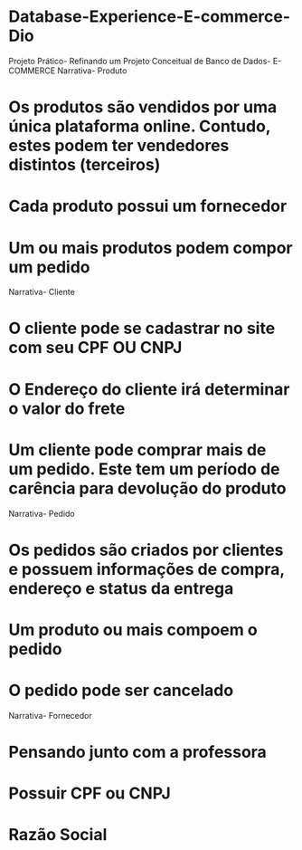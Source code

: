 # Database-Experience-E-commerce-Dio
Projeto Prático- Refinando um Projeto Conceitual de Banco de Dados- E-COMMERCE
Narrativa- Produto

# Os produtos são vendidos por uma única plataforma online. Contudo, estes podem ter vendedores distintos (terceiros)

# Cada produto possui um fornecedor

# Um ou mais produtos podem compor um pedido


Narrativa- Cliente

# O cliente pode se cadastrar no site com seu CPF OU CNPJ

# O Endereço do cliente irá determinar o valor do frete

# Um cliente pode comprar mais de um pedido. Este tem um período de carência para devolução do produto


Narrativa- Pedido

# Os pedidos são criados por clientes e possuem informações de compra, endereço e status da entrega

# Um produto ou mais compoem o pedido

# O pedido pode ser cancelado


Narrativa- Fornecedor

# Pensando junto com a professora

# Possuir CPF ou CNPJ

# Razão Social
